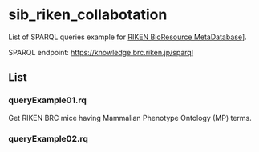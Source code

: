 # sib_riken_collabotation

List of SPARQL queries example for [RIKEN BioResource MetaDatabase](https://knowledge.brc.riken.jp/bioresource/)].

SPARQL endpoint: https://knowledge.brc.riken.jp/sparql

## List
### queryExample01.rq
Get RIKEN BRC mice having Mammalian Phenotype Ontology (MP) terms.


### queryExample02.rq
